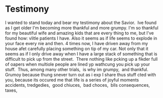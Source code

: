 # Testimony

I wanted to stand today and bear my testimony about the Savior.  Ive found as I get older I'm becoming more thankful and more grumpy. I'm so thankful for my beautiful wife and amazing kids that are every thing to me, but I've found how: vlitle patients I have. Also it seems as if life seems to explode in your face every nie and then. 4 times now, I have driven away from my house afet carefully placing something on tip of my car. Not only that it seems as if I only drive away when I have a large stack of something that is difficult to pick up from the street.  There nothing like pcking up a fikder full of oapers when multiole people are lined yp wathcung you pick up your stuff.  Thus, among many other trials,  is why im grumpy,  and thankful.  Grumoy because thung snever turn out as i exp
I share thus stuff cted with you, because its occured me that life is a series of joyful moments accidents, tredgedies,  good chiuces,  bad choces,  blls consequences, taxes,
